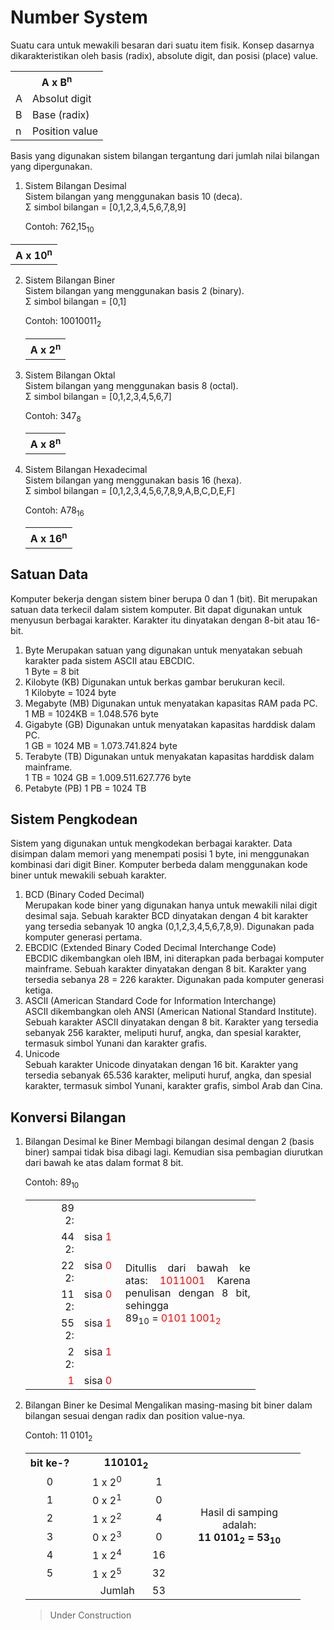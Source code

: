 # Number System

Suatu cara untuk mewakili besaran dari suatu item fisik. Konsep dasarnya dikarakteristikan oleh basis (radix), absolute digit, dan posisi (place) value.

<table align="center">
   <tr>
      <th style="text-align:center" colspan="2">A x B<sup>n</sup></times></th>
   </tr>
   <tr>
      <td>A</td>
      <td>Absolut digit</td>
   </tr>
   <tr>
      <td>B</td>
      <td>Base (radix)</td>
   </tr>
   <tr>
      <td>n</td>
      <td>Position value</td>
   </tr>
</table>

Basis yang digunakan sistem bilangan tergantung dari jumlah nilai bilangan yang dipergunakan.

1. Sistem Bilangan Desimal  
    Sistem bilangan yang menggunakan basis 10 (deca).  
   &Sigma; simbol bilangan = [0,1,2,3,4,5,6,7,8,9]
   <p>Contoh: 762,15<sub>10</sub></p>

  <table align="center">
     <tr>
      <th style="text-align:center" colspan="2">A x 10<sup>n</sup></times></th>
     </tr>
  </table>

2. Sistem Bilangan Biner  
   Sistem bilangan yang menggunakan basis 2 (binary).  
   &Sigma; simbol bilangan = [0,1]
   <p>Contoh: 10010011<sub>2</sub></p>

   <table align="center">
      <tr>
         <th style="text-align:center" colspan="2">A x 2<sup>n</sup></times></th>
      </tr>
   </table>

3. Sistem Bilangan Oktal  
   Sistem bilangan yang menggunakan basis 8 (octal).  
   &Sigma; simbol bilangan = [0,1,2,3,4,5,6,7]
   <p>Contoh: 347<sub>8</sub></p>

   <table align="center">
      <tr>
         <th style="text-align:center" colspan="2">A x 8<sup>n</sup></times></th>
      </tr>
   </table>

4. Sistem Bilangan Hexadecimal  
   Sistem bilangan yang menggunakan basis 16 (hexa).  
   &Sigma; simbol bilangan = [0,1,2,3,4,5,6,7,8,9,A,B,C,D,E,F]
   <p>Contoh: A78<sub>16</sub></p>

   <table align="center">
      <tr>
         <th style="text-align:center" colspan="2">A x 16<sup>n</sup></times></th>
      </tr>
   </table>

## Satuan Data

Komputer bekerja dengan sistem biner berupa 0 dan 1 (bit). Bit merupakan satuan data terkecil dalam sistem komputer. Bit dapat digunakan untuk menyusun berbagai karakter. Karakter itu dinyatakan dengan 8-bit atau 16-bit.

1. Byte
   Merupakan satuan yang digunakan untuk menyatakan sebuah karakter pada sistem ASCII atau EBCDIC.  
   1 Byte = 8 bit
2. Kilobyte (KB)
   Digunakan untuk berkas gambar berukuran kecil.  
   1 Kilobyte = 1024 byte
3. Megabyte (MB)
   Digunakan untuk menyatakan kapasitas RAM pada PC.  
   1 MB = 1024KB = 1.048.576 byte
4. Gigabyte (GB)
   Digunakan untuk menyatakan kapasitas harddisk dalam PC.  
   1 GB = 1024 MB = 1.073.741.824 byte
5. Terabyte (TB)
   Digunakan untuk menyakatan kapasitas harddisk dalam mainframe.  
   1 TB = 1024 GB = 1.009.511.627.776 byte
6. Petabyte (PB)
   1 PB = 1024 TB

## Sistem Pengkodean

Sistem yang digunakan untuk mengkodekan berbagai karakter. Data disimpan dalam memori yang menempati posisi 1 byte, ini menggunakan kombinasi dari digit Biner. Komputer berbeda dalam menggunakan kode biner untuk mewakili sebuah karakter.

1. BCD (Binary Coded Decimal)  
   Merupakan kode biner yang digunakan hanya untuk mewakili nilai digit desimal saja. Sebuah karakter BCD dinyatakan dengan 4 bit karakter yang tersedia sebanyak 10 angka (0,1,2,3,4,5,6,7,8,9). Digunakan pada komputer generasi pertama.
2. EBCDIC (Extended Binary Coded Decimal Interchange Code)  
   EBCDIC dikembangkan oleh IBM, ini diterapkan pada berbagai komputer mainframe. Sebuah karakter dinyatakan dengan 8 bit. Karakter yang tersedia sebanya 28 = 226 karakter. Digunakan pada komputer generasi ketiga.
3. ASCII (American Standard Code for Information Interchange)  
   ASCII dikembangkan oleh ANSI (American National Standard Institute). Sebuah karakter ASCII dinyatakan dengan 8 bit. Karakter yang tersedia sebanyak 256 karakter, meliputi huruf, angka, dan spesial karakter, termasuk simbol Yunani dan karakter grafis.
4. Unicode  
   Sebuah karakter Unicode dinyatakan dengan 16 bit. Karakter yang tersedia sebanyak 65.536 karakter, meliputi huruf, angka, dan spesial karakter, termasuk simbol Yunani, karakter grafis, simbol Arab dan Cina.

## Konversi Bilangan

1. Bilangan Desimal ke Biner
   Membagi bilangan desimal dengan 2 (basis biner) sampai tidak bisa dibagi lagi. Kemudian sisa pembagian diurutkan dari bawah ke atas dalam format 8 bit.
   <p>Contoh: 89<sub>10</sub></p>

   <table align="center">
      <tr>
         <td style="text-align:right;width:70px">89<br>2:</td>
         <td style="vertical-align:right;width:50px"></td>
         <td rowspan="7" style="width:200px;text-align:justify;">Ditullis dari bawah ke atas: <span style="color: red;">1011001</span> Karena penulisan dengan 8 bit, sehingga <br> 89<sub>10</sub> = <span style="color: red;">0101 1001<sub>2</sub></span></td>
      </tr>
      <tr>
         <td style="text-align:right;width:70px">44<br>2:</td>
         <td style="vertical-align:top;width:50px">sisa  <span style="color: red;">1</span></td>
      </tr>
      <tr>
         <td style="text-align:right;width:70px">22<br>2:</td>
         <td style="vertical-align:top;width:50px">sisa  <span style="color: red;">0</span></td>
      </tr>
      <tr>
         <td style="text-align:right;width:70px">11<br>2:</td>
         <td style="vertical-align:top;width:50px">sisa  <span style="color: red;">0</span></td>
      </tr>
      <tr>
         <td style="text-align:right;width:70px">55<br>2:</td>
         <td style="vertical-align:top;width:50px">sisa  <span style="color: red;">1</span></td>
      </tr>
      <tr>
         <td style="text-align:right;width:70px">2<br>2:</td>
         <td style="vertical-align:top;width:50px">sisa  <span style="color: red;">1</span></td>
      </tr>
      <tr>
         <td style="text-align:right;width:70px"><span style="color: red;">1</span></td>
         <td style="vertical-align:top;width:50px">sisa  <span style="color: red;">0</span></td>
      </tr>
   </table>

2. Bilangan Biner ke Desimal
   Mengalikan masing-masing bit biner dalam bilangan sesuai dengan radix dan position value-nya.
      <p>Contoh: 11 0101<sub>2</sub></p>

      <table align="center">
         <tr>
            <th>bit ke-?</th>
            <th colspan="2" style="text-align:center;width:150px">110101<sub>2</sub></th>
            <td rowspan="8" style="text-align:center;width:180px">Hasil di samping adalah:<br><b>11 0101<sub>2</sub> = 53<sub>10</sub></b> </td>
         </tr>
         <tr>
            <td style="text-align:center">0</td>
            <td style="text-align:center">1 x 2<sup>0</sup></td>
            <td style="text-align:center">1</td>
         </tr>
         <tr>
            <td style="text-align:center">1</td>
            <td style="text-align:center">0 x 2<sup>1</sup></td>
            <td style="text-align:center">0</td>
         </tr>
         <tr>
            <td style="text-align:center">2</td>
            <td style="text-align:center">1 x 2<sup>2</sup></td>
            <td style="text-align:center">4</td>
         </tr>
         <tr>
            <td style="text-align:center">3</td>
            <td style="text-align:center">0 x 2<sup>3</sup></td>
            <td style="text-align:center">0</td>
         </tr>
         <tr>
            <td style="text-align:center">4</td>
            <td style="text-align:center">1 x 2<sup>4</sup></td>
            <td style="text-align:center">16</td>
         </tr>
         <tr>
            <td style="text-align:center">5</td>
            <td style="text-align:center">1 x 2<sup>5</sup></td>
            <td style="text-align:center">32</td>
         </tr>
         <tr>
            <td colspan="2" style="text-align:right">Jumlah</td>
            <td style="text-align:center">53</td>
         </tr>
      </table>

   > Under Construction
